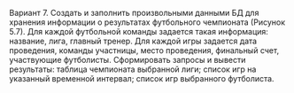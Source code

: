 Вариант 7. Создать и заполнить произвольными данными БД для хранения информации о результатах футбольного чемпионата (Рисунок 5.7).
Для каждой футбольной команды задается такая информация: название, лига, главный тренер. Для каждой игры задается дата проведения, команды участницы, место проведения, финальный счет, участвующие футболисты.
Сформировать запросы и вывести результаты:
таблица чемпионата выбранной лиги;
список игр на указанный временной интервал;
список игр выбранного футболиста.
